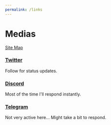 ```yaml
---
permalink: /links
---
```


# Medias

[Site Map](/sitemap)

### [Twitter](https://twitter.com/Tipsy_The_Cat)
Follow for status updates.
### [Discord](https://discord.com/)
Most of the time I'll respond instantly.
### [Telegram](https://t.me/TipsyTheCat)
Not very active here... Might take a bit to respond.
